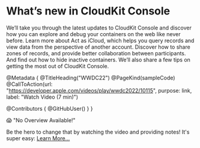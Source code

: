 # What’s new in CloudKit Console

We’ll take you through the latest updates to CloudKit Console and discover how you can explore and debug your containers on the web like never before. Learn more about Act as iCloud, which helps you query records and view data from the perspective of another account. Discover how to share zones of records, and provide better collaboration between participants. And find out how to hide inactive containers. We’ll also share a few tips on getting the most out of CloudKit Console.

@Metadata {
   @TitleHeading("WWDC22")
   @PageKind(sampleCode)
   @CallToAction(url: "https://developer.apple.com/videos/play/wwdc2022/10115", purpose: link, label: "Watch Video (7 min)")

   @Contributors {
      @GitHubUser(<replace this with your GitHub handle>)
   }
}

😱 "No Overview Available!"

Be the hero to change that by watching the video and providing notes! It's super easy:
 [Learn More…](https://wwdcnotes.com/documentation/wwdcnotes/contributing)
